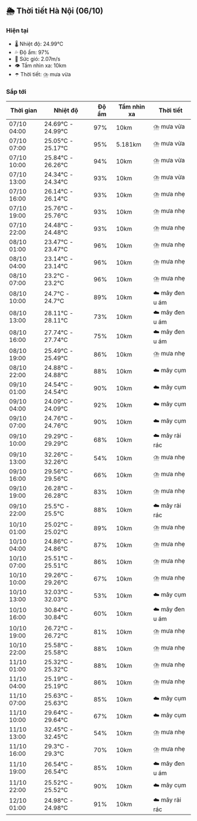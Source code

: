 ## 🌦️ Thời tiết Hà Nội (06/10)

### Hiện tại

- 🌡️ Nhiệt độ: 24.99℃
- 💦 Độ ẩm: 97%
- 💨 Sức gió: 2.07m/s
- 👁️ Tầm nhìn xa: 10km
- ☂️ Thời tiết: ⛈️ mưa vừa

### Sắp tới

| Thời gian | Nhiệt độ | Độ ẩm | Tầm nhìn xa | Thời tiết |
| --- | --- | --- | --- | --- |
| 07/10 04:00 | 24.69℃ - 24.99℃ | 97% | 10km | ⛈️ mưa vừa |
| 07/10 07:00 | 25.05℃ - 25.17℃ | 95% | 5.181km | ⛈️ mưa vừa |
| 07/10 10:00 | 25.84℃ - 26.26℃ | 94% | 10km | ⛈️ mưa vừa |
| 07/10 13:00 | 24.34℃ - 24.34℃ | 93% | 10km | ⛈️ mưa vừa |
| 07/10 16:00 | 26.14℃ - 26.14℃ | 93% | 10km | ⛈️ mưa nhẹ |
| 07/10 19:00 | 25.76℃ - 25.76℃ | 93% | 10km | ⛈️ mưa nhẹ |
| 07/10 22:00 | 24.48℃ - 24.48℃ | 93% | 10km | ⛈️ mưa nhẹ |
| 08/10 01:00 | 23.47℃ - 23.47℃ | 96% | 10km | ⛈️ mưa nhẹ |
| 08/10 04:00 | 23.14℃ - 23.14℃ | 96% | 10km | ⛈️ mưa nhẹ |
| 08/10 07:00 | 23.2℃ - 23.2℃ | 96% | 10km | ⛈️ mưa nhẹ |
| 08/10 10:00 | 24.7℃ - 24.7℃ | 89% | 10km | ☁️ mây đen u ám |
| 08/10 13:00 | 28.11℃ - 28.11℃ | 73% | 10km | ☁️ mây đen u ám |
| 08/10 16:00 | 27.74℃ - 27.74℃ | 75% | 10km | ☁️ mây đen u ám |
| 08/10 19:00 | 25.49℃ - 25.49℃ | 86% | 10km | ⛈️ mưa nhẹ |
| 08/10 22:00 | 24.88℃ - 24.88℃ | 88% | 10km | ☁️ mây cụm |
| 09/10 01:00 | 24.54℃ - 24.54℃ | 90% | 10km | ☁️ mây cụm |
| 09/10 04:00 | 24.09℃ - 24.09℃ | 92% | 10km | ☁️ mây cụm |
| 09/10 07:00 | 24.76℃ - 24.76℃ | 90% | 10km | ☁️ mây cụm |
| 09/10 10:00 | 29.29℃ - 29.29℃ | 68% | 10km | ☁️ mây rải rác |
| 09/10 13:00 | 32.26℃ - 32.26℃ | 54% | 10km | ⛈️ mưa nhẹ |
| 09/10 16:00 | 29.56℃ - 29.56℃ | 66% | 10km | ⛈️ mưa nhẹ |
| 09/10 19:00 | 26.28℃ - 26.28℃ | 83% | 10km | ⛈️ mưa nhẹ |
| 09/10 22:00 | 25.5℃ - 25.5℃ | 88% | 10km | ☁️ mây rải rác |
| 10/10 01:00 | 25.02℃ - 25.02℃ | 89% | 10km | ⛈️ mưa nhẹ |
| 10/10 04:00 | 24.86℃ - 24.86℃ | 87% | 10km | ⛈️ mưa nhẹ |
| 10/10 07:00 | 25.51℃ - 25.51℃ | 86% | 10km | ⛈️ mưa nhẹ |
| 10/10 10:00 | 29.26℃ - 29.26℃ | 67% | 10km | ⛈️ mưa nhẹ |
| 10/10 13:00 | 32.03℃ - 32.03℃ | 53% | 10km | ☁️ mây cụm |
| 10/10 16:00 | 30.84℃ - 30.84℃ | 60% | 10km | ☁️ mây đen u ám |
| 10/10 19:00 | 26.72℃ - 26.72℃ | 81% | 10km | ⛈️ mưa nhẹ |
| 10/10 22:00 | 25.58℃ - 25.58℃ | 88% | 10km | ⛈️ mưa nhẹ |
| 11/10 01:00 | 25.32℃ - 25.32℃ | 88% | 10km | ⛈️ mưa nhẹ |
| 11/10 04:00 | 25.19℃ - 25.19℃ | 86% | 10km | ⛈️ mưa nhẹ |
| 11/10 07:00 | 25.63℃ - 25.63℃ | 85% | 10km | ☁️ mây cụm |
| 11/10 10:00 | 29.64℃ - 29.64℃ | 67% | 10km | ☁️ mây cụm |
| 11/10 13:00 | 32.45℃ - 32.45℃ | 54% | 10km | ⛈️ mưa nhẹ |
| 11/10 16:00 | 29.3℃ - 29.3℃ | 70% | 10km | ⛈️ mưa nhẹ |
| 11/10 19:00 | 26.54℃ - 26.54℃ | 85% | 10km | ☁️ mây đen u ám |
| 11/10 22:00 | 25.52℃ - 25.52℃ | 90% | 10km | ☁️ mây cụm |
| 12/10 01:00 | 24.98℃ - 24.98℃ | 91% | 10km | ☁️ mây rải rác |
